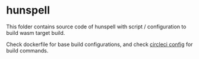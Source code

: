 # hunspell

This folder contains source code of hunspell with script / configuration to build wasm target build.

Check dockerfile for base build configurations, and check [circleci config](https://github.com/kwonoj/hunspell-bdict-wasm/blob/master/.circleci/config.yml) for build commands.